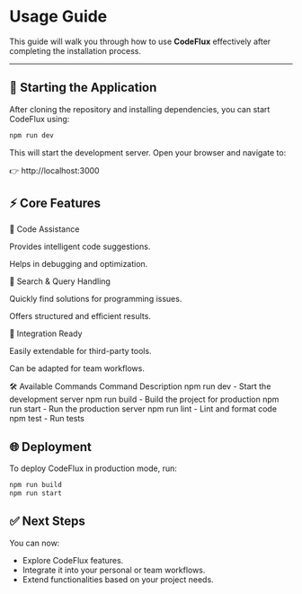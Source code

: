 # Usage Guide

This guide will walk you through how to use **CodeFlux** effectively after completing the installation process.

---

## 🚀 Starting the Application

After cloning the repository and installing dependencies, you can start CodeFlux using:

```bash
npm run dev
```
This will start the development server.
Open your browser and navigate to:

👉 http://localhost:3000

## ⚡ Core Features
🔹 Code Assistance

Provides intelligent code suggestions.

Helps in debugging and optimization.

🔹 Search & Query Handling

Quickly find solutions for programming issues.

Offers structured and efficient results.

🔹 Integration Ready

Easily extendable for third-party tools.

Can be adapted for team workflows.

🛠 Available Commands
Command	Description
npm run dev	   -  Start the development server
npm run build  -  Build the project for production
npm run start  -  Run the production server
npm run lint   -  Lint and format code
npm test	   -  Run tests

## 🌐 Deployment

To deploy CodeFlux in production mode, run:
``` bash
npm run build
npm run start

```

## ✅ Next Steps

You can now:

- Explore CodeFlux features.
- Integrate it into your personal or team workflows.
- Extend functionalities based on your project needs.